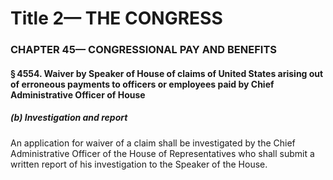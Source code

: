 
# Title 2— THE CONGRESS
### CHAPTER 45— CONGRESSIONAL PAY AND BENEFITS
#### § 4554. Waiver by Speaker of House of claims of United States arising out of erroneous payments to officers or employees paid by Chief Administrative Officer of House
##### (b) Investigation and report

An application for waiver of a claim shall be investigated by the Chief Administrative Officer of the House of Representatives who shall submit a written report of his investigation to the Speaker of the House.
